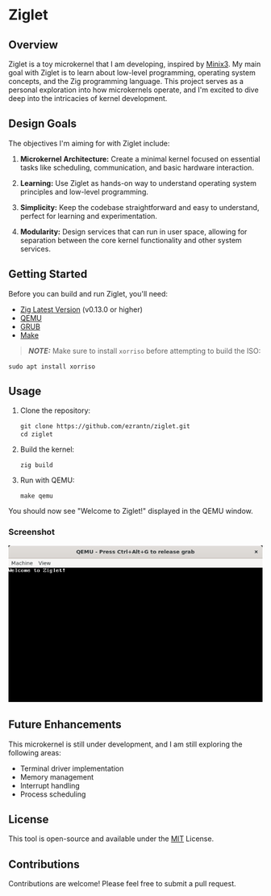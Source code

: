 # Ziglet 

## Overview

Ziglet is a toy microkernel that I am developing, inspired by [Minix3](https://www.minix3.org/). My main goal with Ziglet is to learn about low-level programming, operating system concepts, and the Zig programming language. This project serves as a personal exploration into how microkernels operate, and I'm excited to dive deep into the intricacies of kernel development.

## Design Goals

The objectives I'm aiming for with Ziglet include:

1. **Microkernel Architecture:** Create a minimal kernel focused on essential tasks like scheduling, communication, and basic hardware interaction.
   
2. **Learning:** Use Ziglet as hands-on way to understand operating system principles and low-level programming.

3. **Simplicity:** Keep the codebase straightforward and easy to understand, perfect for learning and experimentation.

4. **Modularity:** Design services that can run in user space, allowing for separation between the core kernel functionality and other system services.

## Getting Started

Before you can build and run Ziglet, you'll need:

- [Zig Latest Version](https://ziglang.org/download/) (v0.13.0 or higher)
- [QEMU](https://www.qemu.org/download/)
- [GRUB](https://www.gnu.org/software/grub/grub-download.html)
- [Make](https://www.gnu.org/software/make/)

> **_NOTE:_** Make sure to install `xorriso` before attempting to build the ISO:
```shell
sudo apt install xorriso
```

## Usage

1. Clone the repository:

    ```shell
    git clone https://github.com/ezrantn/ziglet.git
    cd ziglet
    ```

2. Build the kernel:

    ```shell
    zig build
    ```

3. Run with QEMU:
   
    ```shell
    make qemu
    ```

You should now see "Welcome to Ziglet!" displayed in the QEMU window.

### Screenshot

![Welcome to Ziglet](./static/welcome-to-ziglet.png)

## Future Enhancements

This microkernel is still under development, and I am still exploring the following areas:

- Terminal driver implementation
- Memory management
- Interrupt handling
- Process scheduling

## License

This tool is open-source and available under the [MIT](https://github.com/ezrantn/ziglet/blob/main/LICENSE) License.

## Contributions

Contributions are welcome! Please feel free to submit a pull request.